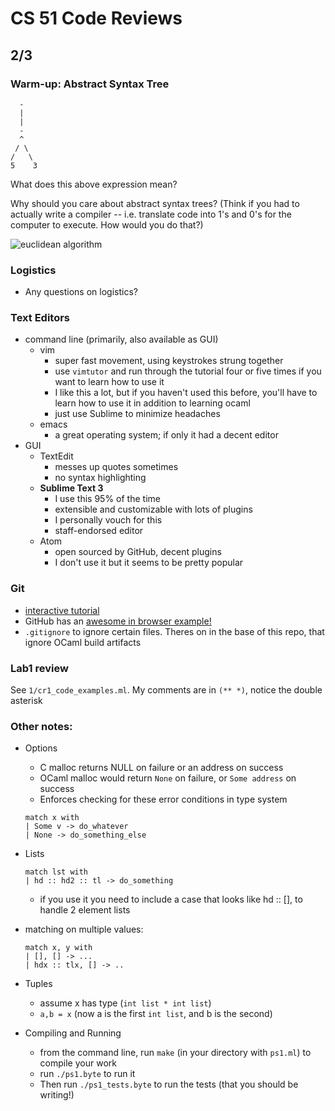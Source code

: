 # CS 51 Code Reviews

## 2/3

### Warm-up: Abstract Syntax Tree
      -
      |
      |
      -
      ^
     / \
    /   \ 
    5    3

What does this above expression mean?

Why should you care about abstract syntax trees? (Think if you had to actually write a compiler -- i.e. translate code into 1's and 0's for the computer to execute. How would you do that?)

![euclidean algorithm](https://upload.wikimedia.org/wikipedia/commons/thumb/c/c7/Abstract_syntax_tree_for_Euclidean_algorithm.svg/400px-Abstract_syntax_tree_for_Euclidean_algorithm.svg.png)

### Logistics
- Any questions on logistics?

### Text Editors
- command line (primarily, also available as GUI)
  - vim
    - super fast movement, using keystrokes strung together
    - use `vimtutor` and run through the tutorial four or five times if you want to learn how to use it
    - I like this a lot, but if you haven't used this before, you'll have to learn how to use it in addition to learning ocaml
    - just use Sublime to minimize headaches
  - emacs
    - a great operating system; if only it had a decent editor
- GUI
  - TextEdit
    - messes up quotes sometimes
    - no syntax highlighting
  - **Sublime Text 3**
    - I use this 95% of the time
    - extensible and customizable with lots of plugins
    - I personally vouch for this
    - staff-endorsed editor
  - Atom
    - open sourced by GitHub, decent plugins
    - I don't use it but it seems to be pretty popular

### Git
- [interactive tutorial](https://bitbucket.org/leeek/cs51-git-tutorial)
- GitHub has an
  [awesome in browser example!](https://try.github.io/levels/1/challenges/1)
- `.gitignore` to ignore certain files. Theres on in the base of this repo,
  that ignore OCaml build artifacts

### Lab1 review
See `1/cr1_code_examples.ml`. My comments are in `(** *)`,
notice the double asterisk

### Other notes:
- Options
  - C malloc returns NULL on failure or an address on success
  - OCaml malloc would return `None` on failure, or `Some address` on success
  - Enforces checking for these error conditions in type system
  ```
  match x with
  | Some v -> do_whatever
  | None -> do_something_else
  ```
- Lists

  ```
  match lst with
  | hd :: hd2 :: tl -> do_something
  ```
  - if you use it you need to include a case that looks like hd :: [],
    to handle 2 element lists
- matching on multiple values:

  ```
  match x, y with
  | [], [] -> ...
  | hdx :: tlx, [] -> ..
  ```
- Tuples
  - assume x has type (`int list * int list`)
  - `a,b = x` (now a is the first `int list`, and b is the second)
- Compiling and Running
  - from the command line, run `make` (in your directory with `ps1.ml`)
    to compile your work
  - run `./ps1.byte` to run it
  - Then run `./ps1_tests.byte` to run the tests (that you should be writing!)
